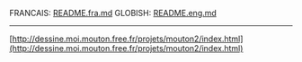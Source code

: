 
FRANCAIS: [README.fra.md](README.fra.md)
GLOBISH: [README.eng.md](README.eng.md)

---------------------------------------------------------------------------

[http://dessine.moi.mouton.free.fr/projets/mouton2/index.html](http://dessine.moi.mouton.free.fr/projets/mouton2/index.html)
